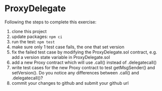 # ProxyDelegate
Following the steps to complete this exercise:
1. clone this project
1. update packages: ```npm ci```
2. run the test: ```npm test```
3. make sure only 1 test case fails, the one that set version
4. fix the failed test case by modifying the ProxyDelegate.sol contract, e.g. add a version state variable in ProxyDelegate.sol
5. add a new Proxy contract which will use .call() instead of .delegatecall()
6. write test cases for the new Proxy contract to test getMsgSender() and setVersion(). Do you notice any differences between .call() and .delegatecall()?
7. commit your changes to github and submit your github url
